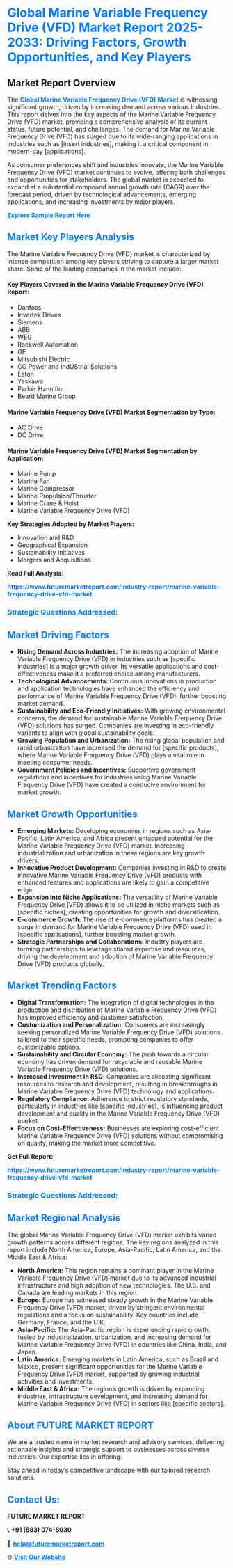 <h1 style="color: #007BFF;">Global Marine Variable Frequency Drive (VFD) Market Report 2025-2033: Driving Factors, Growth Opportunities, and Key Players</h1>

<section id="overview">
<h2>Market Report Overview</h2>
<p>The <a href="https://www.futuremarketreport.com/industry-report/marine-variable-frequency-drive-vfd-market" style="color: #007BFF; text-decoration: none;"><strong>Global Marine Variable Frequency Drive (VFD) Market</strong></a> is witnessing significant growth, driven by increasing demand across various industries. This report delves into the key aspects of the Marine Variable Frequency Drive (VFD) market, providing a comprehensive analysis of its current status, future potential, and challenges. The demand for Marine Variable Frequency Drive (VFD) has surged due to its wide-ranging applications in industries such as [insert industries], making it a critical component in modern-day [applications].</p>
<p>As consumer preferences shift and industries innovate, the Marine Variable Frequency Drive (VFD) market continues to evolve, offering both challenges and opportunities for stakeholders. The global market is expected to expand at a substantial compound annual growth rate (CAGR) over the forecast period, driven by technological advancements, emerging applications, and increasing investments by major players.</p>
</section>

<section id="overview">
<p><a href="https://www.futuremarketreport.com/request-sample/reportId=128024" style="color: #007BFF; text-decoration: none;"><strong>Explore Sample Report Here</strong></a></p>
</section>

<section id="key-players">
<h2 style="color: #007BFF;">Market Key Players Analysis</h2>
<p>The Marine Variable Frequency Drive (VFD) market is characterized by intense competition among key players striving to capture a larger market share. Some of the leading companies in the market include:</p>
<h4>Key Players Covered in the Marine Variable Frequency Drive (VFD) Report:</h4>
<ul><li>Danfoss</li><li>Invertek Drives</li><li>Siemens</li><li>ABB</li><li>WEG</li><li>Rockwell Automation</li><li>GE</li><li>Mitsubishi Electric</li><li>CG Power and IndUStrial Solutions</li><li>Eaton</li><li>Yaskawa</li><li>Parker Hannifin</li><li>Beard Marine Group</li></ul>
<h4>Marine Variable Frequency Drive (VFD) Market Segmentation by Type:</h4>
<ul><li>AC Drive</li><li>DC Drive</li></ul>

<h4>Marine Variable Frequency Drive (VFD) Market Segmentation by Application:</h4>
<ul><li>Marine Pump</li><li>Marine Fan</li><li>Marine Compressor</li><li>Marine Propulsion/Thruster</li><li>Marine Crane &amp; Hoist</li><li>Marine Variable Frequency Drive (VFD)</li></ul>
<p><strong>Key Strategies Adopted by Market Players:</strong></p>
<ul>
<li>Innovation and R&D</li>
<li>Geographical Expansion</li>
<li>Sustainability Initiatives</li>
<li>Mergers and Acquisitions</li>
</ul>
</section>

<section>
<p><strong>Read Full Analysis: </strong></p><a href="https://www.futuremarketreport.com/industry-report/marine-variable-frequency-drive-vfd-market" style="color: #007BFF; text-decoration: none;"><strong>https://www.futuremarketreport.com/industry-report/marine-variable-frequency-drive-vfd-market</strong></a>
<h3 style="color: #007BFF;">Strategic Questions Addressed:</h3>
</section>

<section id="driving-factors">
<h2 style="color: #007BFF;">Market Driving Factors</h2>
<ul>
<li><strong>Rising Demand Across Industries:</strong> The increasing adoption of Marine Variable Frequency Drive (VFD) in industries such as [specific industries] is a major growth driver. Its versatile applications and cost-effectiveness make it a preferred choice among manufacturers.</li>
<li><strong>Technological Advancements:</strong> Continuous innovations in production and application technologies have enhanced the efficiency and performance of Marine Variable Frequency Drive (VFD), further boosting market demand.</li>
<li><strong>Sustainability and Eco-Friendly Initiatives:</strong> With growing environmental concerns, the demand for sustainable Marine Variable Frequency Drive (VFD) solutions has surged. Companies are investing in eco-friendly variants to align with global sustainability goals.</li>
<li><strong>Growing Population and Urbanization:</strong> The rising global population and rapid urbanization have increased the demand for [specific products], where Marine Variable Frequency Drive (VFD) plays a vital role in meeting consumer needs.</li>
<li><strong>Government Policies and Incentives:</strong> Supportive government regulations and incentives for industries using Marine Variable Frequency Drive (VFD) have created a conducive environment for market growth.</li>
</ul>
</section>

<section id="growth-opportunities">
<h2 style="color: #007BFF;">Market Growth Opportunities</h2>
<ul>
<li><strong>Emerging Markets:</strong> Developing economies in regions such as Asia-Pacific, Latin America, and Africa present untapped potential for the Marine Variable Frequency Drive (VFD) market. Increasing industrialization and urbanization in these regions are key growth drivers.</li>
<li><strong>Innovative Product Development:</strong> Companies investing in R&D to create innovative Marine Variable Frequency Drive (VFD) products with enhanced features and applications are likely to gain a competitive edge.</li>
<li><strong>Expansion into Niche Applications:</strong> The versatility of Marine Variable Frequency Drive (VFD) allows it to be utilized in niche markets such as [specific niches], creating opportunities for growth and diversification.</li>
<li><strong>E-commerce Growth:</strong> The rise of e-commerce platforms has created a surge in demand for Marine Variable Frequency Drive (VFD) used in [specific applications], further boosting market growth.</li>
<li><strong>Strategic Partnerships and Collaborations:</strong> Industry players are forming partnerships to leverage shared expertise and resources, driving the development and adoption of Marine Variable Frequency Drive (VFD) products globally.</li>
</ul>
</section>

<section id="trending-factors">
<h2 style="color: #007BFF;">Market Trending Factors</h2>
<ul>
<li><strong>Digital Transformation:</strong> The integration of digital technologies in the production and distribution of Marine Variable Frequency Drive (VFD) has improved efficiency and customer satisfaction.</li>
<li><strong>Customization and Personalization:</strong> Consumers are increasingly seeking personalized Marine Variable Frequency Drive (VFD) solutions tailored to their specific needs, prompting companies to offer customizable options.</li>
<li><strong>Sustainability and Circular Economy:</strong> The push towards a circular economy has driven demand for recyclable and reusable Marine Variable Frequency Drive (VFD) solutions.</li>
<li><strong>Increased Investment in R&D:</strong> Companies are allocating significant resources to research and development, resulting in breakthroughs in Marine Variable Frequency Drive (VFD) technology and applications.</li>
<li><strong>Regulatory Compliance:</strong> Adherence to strict regulatory standards, particularly in industries like [specific industries], is influencing product development and quality in the Marine Variable Frequency Drive (VFD) market.</li>
<li><strong>Focus on Cost-Effectiveness:</strong> Businesses are exploring cost-efficient Marine Variable Frequency Drive (VFD) solutions without compromising on quality, making the market more competitive.</li>
</ul>
</section>

<section>
<p><strong>Get Full Report: </strong></p><a href="https://www.futuremarketreport.com/industry-report/marine-variable-frequency-drive-vfd-market" style="color: #007BFF; text-decoration: none;"><strong>https://www.futuremarketreport.com/industry-report/marine-variable-frequency-drive-vfd-market</strong></a>
<h3 style="color: #007BFF;">Strategic Questions Addressed:</h3>
</section>


<section id="regional-analysis">
<h2 style="color: #007BFF;">Market Regional Analysis</h2>
<p>The global Marine Variable Frequency Drive (VFD) market exhibits varied growth patterns across different regions. The key regions analyzed in this report include North America, Europe, Asia-Pacific, Latin America, and the Middle East & Africa:</p>
<ul>
<li><strong>North America:</strong> This region remains a dominant player in the Marine Variable Frequency Drive (VFD) market due to its advanced industrial infrastructure and high adoption of new technologies. The U.S. and Canada are leading markets in this region.</li>
<li><strong>Europe:</strong> Europe has witnessed steady growth in the Marine Variable Frequency Drive (VFD) market, driven by stringent environmental regulations and a focus on sustainability. Key countries include Germany, France, and the U.K.</li>
<li><strong>Asia-Pacific:</strong> The Asia-Pacific region is experiencing rapid growth, fueled by industrialization, urbanization, and increasing demand for Marine Variable Frequency Drive (VFD) in countries like China, India, and Japan.</li>
<li><strong>Latin America:</strong> Emerging markets in Latin America, such as Brazil and Mexico, present significant opportunities for the Marine Variable Frequency Drive (VFD) market, supported by growing industrial activities and investments.</li>
<li><strong>Middle East & Africa:</strong> The region’s growth is driven by expanding industries, infrastructure development, and increasing demand for Marine Variable Frequency Drive (VFD) in sectors like [specific sectors].</li>
</ul>
</section>

<footer>
<h2 style="color: #007BFF;">About FUTURE MARKET REPORT</h2>
<p>We are a trusted name in market research and advisory services, delivering actionable insights and strategic support to businesses across diverse industries. Our expertise lies in offering:</p>

<p>Stay ahead in today’s competitive landscape with our tailored research solutions.</p>

<h2 style="color: #007BFF;">Contact Us:</h2>
<p><strong>FUTURE MARKET REPORT</strong></p>
<p>📞 <strong>+91 (883) 074-8030</strong></p>
<p>📧 <strong><a href="mailto:help@futuremarketreport.com" style="color: #007BFF;">help@futuremarketreport.com</a></strong></p>
<p>🌐 <strong><a href="https://www.futuremarketreport.com/" style="color: #007BFF;">Visit Our Website</a></strong></p>
</footer>